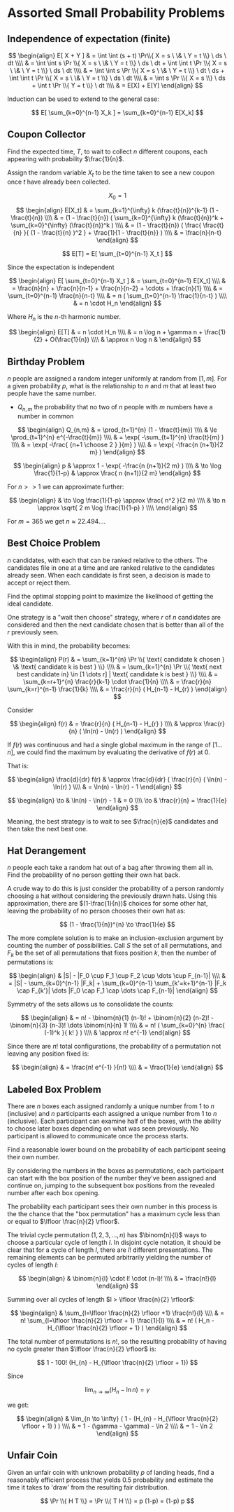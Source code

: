 Assorted Small Probability Problems
===

Independence of expectation (finite)
---

$$
\begin{align}
E[ X + Y ] & = \int \int (s + t) \Pr\\{ X = s \  \& \ Y = t \\} \ ds \ dt \\\\
 & = \int \int s \Pr \\{ X = s \ \& \  Y = t \\} \ ds \ dt + \int \int t \Pr \\{ X = s \ \& \ Y = t \\} \ ds \ dt \\\\
 & = \int \int s \Pr \\{ X = s \ \& \ Y = t \\} \ dt \ ds + \int \int t \Pr \\{ X = s \ \& \ Y = t \\} \ ds \ dt \\\\
 & = \int s \Pr \\{ X = s \\} \ ds + \int t \Pr \\{ Y = t \\} \ dt \\\\
 & = E[X] + E[Y]
\end{align}
$$

Induction can be used to extend to the general case:

$$
E[ \sum_{k=0}^{n-1} X_k ] = \sum_{k=0}^{n-1} E[X_k]
$$

Coupon Collector
---

Find the expected time, $T$, to wait to collect $n$ different coupons, each appearing with probability $\frac{1}{n}$.

Assign the random variable $X_t$ to be the time taken to see a new coupon once $t$ have already been collected.

$$ X_0 = 1 $$

$$
\begin{align}
E[X_t] & = \sum_{k=1}^{\infty} k (\frac{t}{n})^{k-1} (1 - \frac{t}{n}) \\\\
  & = (1 - \frac{t}{n}) ( \sum_{k=0}^{\infty} k (\frac{t}{n})^k + \sum_{k=0}^{\infty} (\frac{t}{n})^k ) \\\\
  & = (1 - \frac{t}{n}) ( \frac{ \frac{t}{n}  }{ (1 - \frac{t}{n} )^2 } + \frac{1}{1 - \frac{t}{n}} ) \\\\
  & = \frac{n}{n-t}
\end{align}
$$

$$
E[T] = E[ \sum_{t=0}^{n-1} X_t ]
$$

Since the expectation is independent

$$
\begin{align}
E[ \sum_{t=0}^{n-1} X_t ] & = \sum_{t=0}^{n-1} E[X_t] \\\\
 & = \frac{n}{n} + \frac{n}{n-1} + \frac{n}{n-2} + \cdots + \frac{n}{1} \\\\
 & = \sum_{t=0}^{n-1} \frac{n}{n-t} \\\\
 & = n ( \sum_{t=0}^{n-1} \frac{1}{n-t} ) \\\\
 & = n \cdot H_n
\end{align}
$$

Where $H_n$ is the $n$-th harmonic number.

$$
\begin{align}
E[T] & = n \cdot H_n \\\\
 & = n \log n + \gamma n + \frac{1}{2} + O(\frac{1}{n}) \\\\
 & \approx n \log n & 
\end{align}
$$

Birthday Problem
---

$n$ people are assigned a random integer uniformly at random from $[1,m]$.
For a given probability $p$, what is the relationship to $n$ and $m$ that
at least two people have the same number.

* $Q_{n,m}$ the probability that no two of $n$ people with $m$ numbers have a number in common

$$
\begin{align}
Q_{n,m} & = \prod_{t=1}^{n} (1 - \frac{t}{m}) \\\\
 & \le \prod_{t=1}^{n} e^{-\frac{t}{m}} \\\\
 & = \exp( -\sum_{t=1}^{n} \frac{t}{m} ) \\\\
 & = \exp( -\frac{ {n+1 \choose 2 } }{m} ) \\\\
 & = \exp( -\frac{n (n+1)}{2 m} )
\end{align}
$$

$$
\begin{align}
p & \approx 1 - \exp( -\frac{n (n+1)}{2 m} ) \\\\
 & \to \log \frac{1}{1-p} & \approx \frac{ n (n+1)}{2 m}
\end{align}
$$

For $n >> 1$ we can approximate further:

$$
\begin{align}
 & \to \log \frac{1}{1-p} \approx \frac{ n^2 }{2 m} \\\\
 & \to n \approx \sqrt{ 2 m \log \frac{1}{1-p} } \\\\
\end{align}
$$

For $m=365$ we get $n \approx 22.494...$.

Best Choice Problem
---

$n$ candidates, with each that can be ranked relative to the others.
The candidates file in one at a time and are ranked relative to the candidates
already seen.
When each candidate is first seen, a decision is made to accept or reject them.

Find the optimal stopping point to maximize the likelihood of getting the ideal candidate.

One strategy is a "wait then choose" strategy, where $r$ of $n$ candidates are considered
and then the next candidate chosen that is better than all of the $r$ previously seen.

With this in mind, the probability becomes:

$$
\begin{align}
P(r) & = \sum_{k=1}^{n} \Pr \\{ \text{ candidate k chosen } \& \text{ candidate k is best } \\} \\\\
 & = \sum_{k=1}^{n} \Pr \\{ \text{ next best candidate in} \in [1 \dots r] | \text{ candidate k is best } \\} \\\\
 & = \sum_{k=r+1}^{n} \frac{r}{k-1} \cdot \frac{1}{n} \\\\
 & = \frac{r}{n} \sum_{k=r}^{n-1} \frac{1}{k} \\\\
 & = \frac{r}{n} ( H_{n-1} - H_{r} )
\end{align}
$$

Consider

$$
\begin{align}
f(r) & = \frac{r}{n} ( H_{n-1} - H_{r} ) \\\\
 & \approx \frac{r}{n} ( \ln(n) - \ln(r) )
\end{align}
$$

If $f(r)$ was continuous and had a single global maximum in the range of $[1 \dots n]$,
we could find the maximum by evaluating the derivative of $f(r)$ at 0.

That is:

$$
\begin{align}
 \frac{d}{dr} f(r) & \approx \frac{d}{dr} ( \frac{r}{n} ( \ln(n) - \ln(r) ) \\\\
 & = \ln(n) - \ln(r) - 1
\end{align}
$$

$$
\begin{align}
\to & \ln(n) - \ln(r) - 1 & = 0 \\\\
\to & \frac{r}{n} = \frac{1}{e}
\end{align}
$$

Meaning, the best strategy is to wait to see $\frac{n}{e}$ candidates and then take the
next best one.

Hat Derangement
---

$n$ people each take a random hat out of a bag after throwing them all in.
Find the probability of no person getting their own hat back.

A crude way to do this is just consider the probability of a person randomly choosing a hat
without considering the previously drawn hats.
Using this approximation, there are $(1-\frac{1}{n})$ choices for some other hat,
leaving the probability of no person chooses their own hat as:

$$
(1 - \frac{1}{n})^{n} \to \frac{1}{e}
$$


The more complete solution is to make an inclusion-exclusion argument
by counting the number of possibilities.
Call $S$ the set of all permutations, and $F_k$ be the set of all permutations
that fixes position $k$, then the number of permutations is:

$$
\begin{align}
 & |S| - |F_0 \cup F_1 \cup F_2 \cup \dots \cup F_{n-1}| \\\\
 & = |S| - \sum_{k=0}^{n-1} |F_k| + \sum_{k=0}^{n-1} \sum_{k'=k+1}^{n-1} |F_k \cap F_{k'}| \dots |F_0 \cap F_1 \cap \dots \cap F_{n-1}|
\end{align}
$$

Symmetry of the sets allows us to consolidate the counts:

$$
\begin{align}
 & = n! - \binom{n}{1} (n-1)! + \binom{n}{2} (n-2)! - \binom{n}{3} (n-3)! \dots \binom{n}{n} 1! \\\\
 & = n! ( \sum_{k=0}^{n} \frac{ (-1)^k }{ k! } ) \\\\
 & \approx n! e^{-1}
\end{align}
$$

Since there are $n!$ total configurations, the probability of a permutation not leaving any position fixed is:

$$
\begin{align}
 & = \frac{n! e^{-1} }{n!}  \\\\
 & = \frac{1}{e}
\end{align}
$$

Labeled Box Problem
---

There are $n$ boxes each assigned randomly a unique number from $1$ to $n$ (inclusive) and
$n$ participants each assigned a unique number from $1$ to $n$ (inclusive).
Each participant can examine half of the boxes, with the ability to choose later
boxes depending on what was seen previously.
No participant is allowed to communicate once the process starts.

Find a reasonable lower bound on the probability of each participant seeing their own
number.

By considering the numbers in the boxes as permutations, each participant can
start with the box position of the number they've been assigned and continue on,
jumping to the subsequent box positions from the revealed number after each box opening.

The probability each participant sees their own number in this process is the the chance
that the "box permutation" has a maximum cycle less than or equal to $\lfloor \frac{n}{2} \rfloor$.

The trivial cycle permutation $(1,2,3,\dots,n)$ has $\binom{n}{l}$ ways to choose a
particular cycle of length $l$.
In disjoint cycle notation, it should be clear that for a cycle of length $l$, there are
$l!$ different presentations.
The remaining elements can be permuted arbitrarily yielding the number of cycles of length $l$:

$$
\begin{align}
& \binom{n}{l}  \cdot l! \cdot (n-l)! \\\\
& = \frac{n!}{l}
\end{align}
$$

Summing over all cycles of length $l > \lfloor \frac{n}{2} \rfloor$:

$$
\begin{align}
 & \sum_{l=\lfloor \frac{n}{2} \rfloor +1} \frac{n!}{l} \\\\
 & = n! \sum_{l=\lfloor \frac{n}{2} \rfloor + 1} \frac{1}{l} \\\\
 & = n! ( H_n - H_{\lfloor \frac{n}{2} \rfloor + 1} )
\end{align}
$$

The total number of permutations is $n!$, so the resulting probability of having no cycle
greater than $\lfloor \frac{n}{2} \rfloor$ is:

$$
1 - 100! (H_{n} - H_{\lfloor \frac{n}{2} \rfloor + 1})
$$

Since

$$ \lim_{n \to \infty} (H_n - \ln n) = \gamma $$

we get:

$$
\begin{align}
 & \lim_{n \to \infty} ( 1 - (H_{n} - H_{\lfloor \frac{n}{2} \rfloor + 1} ) ) \\\\
 & = 1 - (\gamma - \gamma) - \ln 2 \\\\
 & = 1 - \ln 2
\end{align}
$$


Unfair Coin
---

Given an unfair coin with unknown probability $p$ of landing heads, find a reasonably efficient
process that yields $0.5$ probability and estimate the time it takes to 'draw'
from the resulting fair distribution.

$$
\Pr \\{ H T \\} = \Pr \\{ T H \\} = p (1-p) = (1-p) p
$$
